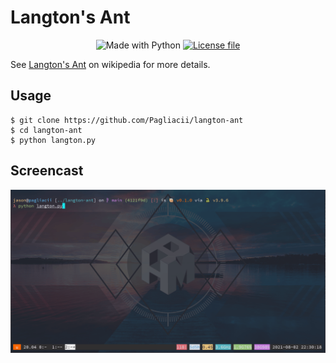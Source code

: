 # Langton's Ant

<p align="center">
    <img alt="Made with Python" src="https://img.shields.io/badge/Made%20with-Python-3776ab?style=for-the-badge&logo=python">
    <a href="./LICENSE">
        <img alt="License file" src="https://img.shields.io/github/license/Pagliacii/langton-ant?style=for-the-badge">
    </a>
</p>

See [Langton's Ant](https://en.wikipedia.org/wiki/Langton%27s_ant) on wikipedia for more details.

## Usage

```shell
$ git clone https://github.com/Pagliacii/langton-ant
$ cd langton-ant
$ python langton.py
```

## Screencast

![screencast](assets/langton-ant.gif)
